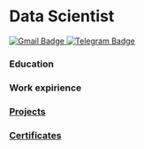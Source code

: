 # Data Scientist
<div id="badges">
  <a href="http://berezovsky.stanislav@gmail.com">
    <img src="https://img.shields.io/badge/Gmail-D14836?style=flat&logo=gmail&logoColor=white" alt="Gmail Badge"/>
  </a>
  <a href="https://t.me/bonkers_laziest_savvy">
    <img src="https://img.shields.io/badge/Telegram-0078D4?style=flat&logo=telegram&logoColor=white" alt="Telegram Badge"/>
  </a>
</div>

### Education

### Work expirience

### [Projects](https://github.com/bersv/bersv.github.io/tree/main/Projects)

### [Certificates](https://github.com/bersv/bersv.github.io/tree/main/Certificates)
